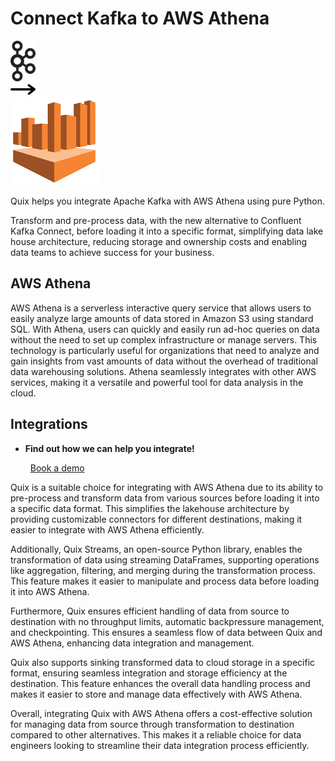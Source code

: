 # Connect Kafka to AWS Athena

<div class="connect-images cards blog-grid-card" markdown>
<div>
<img src="../images/kafka_logo.png" width="40px" />
</div>
<div>
<img src="../images/arrow.svg" width="40px" />
</div>
<div>
<img src="./images/aws-athena_1.jpg" />
</div>
</div>

Quix helps you integrate Apache Kafka with AWS Athena using pure Python.

Transform and pre-process data, with the new alternative to Confluent Kafka Connect, before loading it into a specific format, simplifying data lake house architecture, reducing storage and ownership costs and enabling data teams to achieve success for your business.

## AWS Athena

AWS Athena is a serverless interactive query service that allows users to easily analyze large amounts of data stored in Amazon S3 using standard SQL. With Athena, users can quickly and easily run ad-hoc queries on data without the need to set up complex infrastructure or manage servers. This technology is particularly useful for organizations that need to analyze and gain insights from vast amounts of data without the overhead of traditional data warehousing solutions. Athena seamlessly integrates with other AWS services, making it a versatile and powerful tool for data analysis in the cloud.

## Integrations

<div class="grid cards" markdown>

- __Find out how we can help you integrate!__

    <a class="md-button md-button--primary" href="https://quix.io/book-a-demo" target="_blank" style="margin:.5rem;">Book a demo</a>

</div>


Quix is a suitable choice for integrating with AWS Athena due to its ability to pre-process and transform data from various sources before loading it into a specific data format. This simplifies the lakehouse architecture by providing customizable connectors for different destinations, making it easier to integrate with AWS Athena efficiently.

Additionally, Quix Streams, an open-source Python library, enables the transformation of data using streaming DataFrames, supporting operations like aggregation, filtering, and merging during the transformation process. This feature makes it easier to manipulate and process data before loading it into AWS Athena.

Furthermore, Quix ensures efficient handling of data from source to destination with no throughput limits, automatic backpressure management, and checkpointing. This ensures a seamless flow of data between Quix and AWS Athena, enhancing data integration and management.

Quix also supports sinking transformed data to cloud storage in a specific format, ensuring seamless integration and storage efficiency at the destination. This feature enhances the overall data handling process and makes it easier to store and manage data effectively with AWS Athena.

Overall, integrating Quix with AWS Athena offers a cost-effective solution for managing data from source through transformation to destination compared to other alternatives. This makes it a reliable choice for data engineers looking to streamline their data integration process efficiently.

